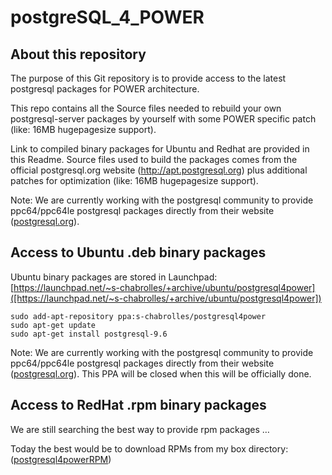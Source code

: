 # postgreSQL_4_POWER

## About this repository

The purpose of this Git repository is to provide access to the latest postgresql packages for POWER  architecture.

This repo contains all the Source files needed to rebuild your own postgresql-server packages by yourself with some POWER specific patch (like: 16MB hugepagesize support).

Link to compiled binary packages for Ubuntu and Redhat are provided in this Readme.
Source files used to build the packages comes from the official postgresql.org website (http://apt.postgresql.org) plus additional patches for optimization (like: 16MB hugepagesize support).

Note: We are currently working with the postgresql community to provide ppc64/ppc64le postgresql packages directly from their website ([postgresql.org](http://postgresql.org)).

## Access to Ubuntu .deb binary packages

Ubuntu binary packages are stored in Launchpad:
[https://launchpad.net/~s-chabrolles/+archive/ubuntu/postgresql4power]([https://launchpad.net/~s-chabrolles/+archive/ubuntu/postgresql4power])

    sudo add-apt-repository ppa:s-chabrolles/postgresql4power
    sudo apt-get update
    sudo apt-get install postgresql-9.6

Note: We are currently working with the postgresql community to provide ppc64/ppc64le postgresql packages directly from their website ([postgresql.org](https://www.postgresql.org/)). This PPA will be closed when this will be officially done.

## Access to RedHat .rpm binary packages
We are still searching the best way to provide rpm packages …

Today the best would be to download RPMs from my box directory:
([postgresql4powerRPM](https://ibm.box.com/v/postgresql4powerRPM))
